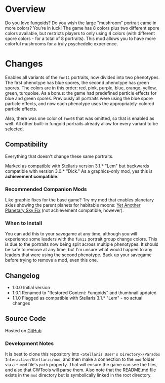 # Overview

Do you love fungoids?  Do you wish the large "mushroom" portrait came in more colors?  You're in luck!  The game has 8 colors plus two different spore colors available, but restricts players to only using 4 colors (with different spore colors - for a total of 8 portraits).  This mod allows you to have more colorful mushrooms for a truly psychedelic experience.

# Changes

Enables all variants of the `fun11` portraits, now divided into two phenotypes.  The first phenotype has blue spores, the second phenotype has green spores.  The colors are in this order: red, pink, purple, blue, orange, yellow, green, turquoise.  As a bonus: the game had predefined particle effects for blue and green spores.  Previously all portraits were using the blue spore particle effects, and now each phenotype uses the appropriately-colored particle effects.

Also, there was one color of `fun08` that was omitted, so that is enabled as well.  All other built-in fungoid portraits already allow for every variant to be selected.

## Compatibility

Everything that doesn't change these same portraits.

Marked as compatible with Stellaris version 3.1.* "Lem" but backwards compatible with version 3.0.* "Dick."  As a graphics-only mod, yes this is **achievement compatible**.

### Recommended Companion Mods

Like graphic fixes for the base game?  Try my mod that enables planetary skies showing the parent planets for habitable moons: [Yet Another Planetary Sky Fix](https://steamcommunity.com/sharedfiles/filedetails/?id=2527918521) (not achievement compatible, however).

### When to Install

You can add this to your savegame at any time, although you will experience some leaders with the `fun11` portrait group change colors.  This is due to the portraits now being split across multiple phenotypes.  It should be safe to remove at any time, but I'm unsure what would happen to any leaders that were using the second phenotype.  Back up your savegame before trying to remove a mod, even this one.

## Changelog

* 1.0.0 Initial version
* 1.0.1 Renamed to "Restored Content: Fungoids" and thumbnail updated
* 1.1.0 Flagged as compatible with Stellaris 3.1.* "Lem" - no actual changes

## Source Code

Hosted on [GitHub](https://github.com/corsairmarks/portrait_unlock_fungoid)

### Development Notes

It is best to clone this repository into `<Stellaris User's Directory>/Paradox Interactive/Stellaris/mod`, and then make a connection to the `mod` folder via a `*.mod` file's `path` property.  That will ensure the game can see the files, and also that CWTools will parse them.  Also note that the README.md file exists in the `mod` directory but is symbolically linked in the root directory.